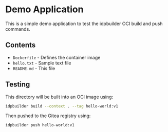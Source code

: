 # Demo Application

This is a simple demo application to test the idpbuilder OCI build and push commands.

## Contents

- `Dockerfile` - Defines the container image
- `hello.txt` - Sample text file
- `README.md` - This file

## Testing

This directory will be built into an OCI image using:
```bash
idpbuilder build --context . --tag hello-world:v1
```

Then pushed to the Gitea registry using:
```bash
idpbuilder push hello-world:v1
```